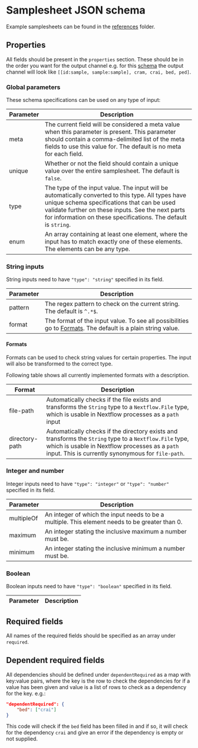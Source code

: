 # Samplesheet JSON schema

Example samplesheets can be found in the [references](references/) folder.

## Properties
All fields should be present in the `properties` section. These should be in the order you want for the output channel e.g. for this [schema](references/samplesheet_schema.json) the output channel will look like `[[id:sample, sample:sample], cram, crai, bed, ped]`.

### Global parameters
These schema specifications can be used on any type of input:

| Parameter | Description |
|-----------|-------------|
| meta | The current field will be considered a meta value when this parameter is present. This parameter should contain a comma-delimited list of the meta fields to use this value for. The default is no meta for each field. |
| unique | Whether or not the field should contain a unique value over the entire samplesheet. The default is `false`. |
| type | The type of the input value. The input will be automatically converted to this type. All types have unique schema specifications that can be used validate further on these inputs. See the next parts for information on these specifications. The default is `string`. |
| enum | An array containing at least one element, where the input has to match exactly one of these elements. The elements can be any type. |

### String inputs
String inputs need to have `"type": "string"` specified in its field.

| Parameter | Description |
|-----------|-------------|
| pattern | The regex pattern to check on the current string. The default is `^.*$`. |
| format | The format of the input value. To see all possibilities go to [Formats](#formats). The default is a plain string value. |

#### Formats

Formats can be used to check string values for certain properties. The input will also be transformed to the correct type.

Following table shows all currently implemented formats with a description.

| Format | Description |
|-----------|-------------|
| file-path | Automatically checks if the file exists and transforms the `String` type to a `Nextflow.File` type, which is usable in Nextflow processes as a `path` input |
| directory-path | Automatically checks if the directory exists and transforms the `String` type to a `Nextflow.File` type, which is usable in Nextflow processes as a `path` input. This is currently synonymous for `file-path`. |

### Integer and number

Integer inputs need to have `"type": "integer"` or `"type": "number"` specified in its field.

| Parameter | Description |
|-----------|-------------|
| multipleOf | An integer of which the input needs to be a multiple. This element needs to be greater than 0. |
| maximum | An integer stating the inclusive maximum a number must be. |
| minimum | An integer stating the inclusive minimum a number must be. |
### Boolean

Boolean inputs need to have `"type": "boolean"` specified in its field.

| Parameter | Description |
|-----------|-------------|


## Required fields
All names of the required fields should be specified as an array under `required`.

## Dependent required fields
All dependencies should be defined under `dependentRequired` as a map with key:value pairs, where the key is the row to check the dependencies for if a value has been given and value is a list of rows to check as a dependency for the key. e.g.:
```json
"dependentRequired": {
    "bed": ["crai"]
}
```
This code will check if the `bed` field has been filled in and if so, it will check for the dependency `crai` and give an error if the dependency is empty or not supplied.

